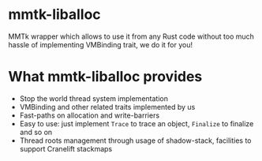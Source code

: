 # mmtk-liballoc

MMTk wrapper which allows to use it from any Rust code without too much hassle of implementing VMBinding trait, we do it for you!

# What mmtk-liballoc provides
- Stop the world thread system implementation
- VMBinding and other related traits implemented by us
- Fast-paths on allocation and write-barriers
- Easy to use: just implement `Trace` to trace an object, `Finalize` to finalize and so on
- Thread roots management through usage of shadow-stack, facilities to support Cranelift stackmaps
